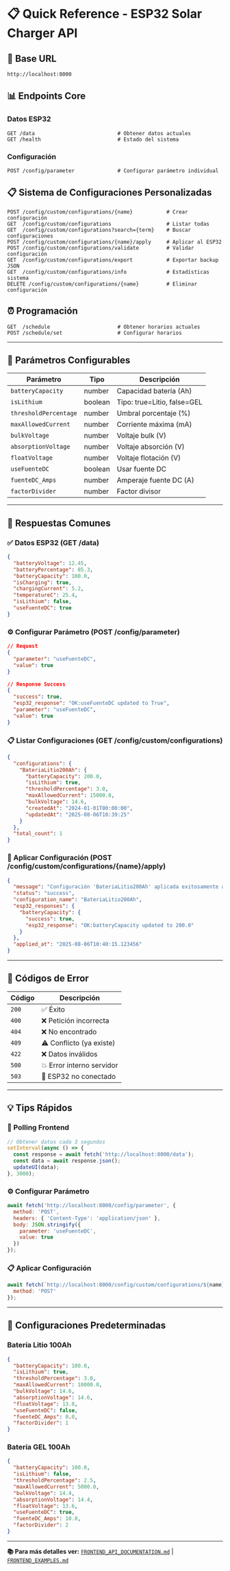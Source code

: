 # 📋 Quick Reference - ESP32 Solar Charger API

## 🚀 Base URL
```
http://localhost:8000
```

## 📊 Endpoints Core

### Datos ESP32
```http
GET /data                           # Obtener datos actuales
GET /health                         # Estado del sistema
```

### Configuración
```http
POST /config/parameter              # Configurar parámetro individual
```

## 📋 Sistema de Configuraciones Personalizadas

```http
POST /config/custom/configurations/{name}           # Crear configuración
GET  /config/custom/configurations                  # Listar todas
GET  /config/custom/configurations?search={term}    # Buscar configuraciones
POST /config/custom/configurations/{name}/apply     # Aplicar al ESP32
POST /config/custom/configurations/validate         # Validar configuración
GET  /config/custom/configurations/export           # Exportar backup JSON
GET  /config/custom/configurations/info             # Estadísticas sistema
DELETE /config/custom/configurations/{name}         # Eliminar configuración
```

## ⏰ Programación
```http
GET  /schedule                      # Obtener horarios actuales
POST /schedule/set                  # Configurar horarios
```

---

## 🔋 Parámetros Configurables

| Parámetro | Tipo | Descripción |
|-----------|------|-------------|
| `batteryCapacity` | number | Capacidad batería (Ah) |
| `isLithium` | boolean | Tipo: true=Litio, false=GEL |
| `thresholdPercentage` | number | Umbral porcentaje (%) |
| `maxAllowedCurrent` | number | Corriente máxima (mA) |
| `bulkVoltage` | number | Voltaje bulk (V) |
| `absorptionVoltage` | number | Voltaje absorción (V) |
| `floatVoltage` | number | Voltaje flotación (V) |
| `useFuenteDC` | boolean | Usar fuente DC |
| `fuenteDC_Amps` | number | Amperaje fuente DC (A) |
| `factorDivider` | number | Factor divisor |

---

## 📱 Respuestas Comunes

### ✅ Datos ESP32 (GET /data)
```json
{
  "batteryVoltage": 12.45,
  "batteryPercentage": 85.3,
  "batteryCapacity": 100.0,
  "isCharging": true,
  "chargingCurrent": 5.2,
  "temperatureC": 25.4,
  "isLithium": false,
  "useFuenteDC": true
}
```

### ⚙️ Configurar Parámetro (POST /config/parameter)
```json
// Request
{
  "parameter": "useFuenteDC",
  "value": true
}

// Response Success
{
  "success": true,
  "esp32_response": "OK:useFuenteDC updated to True",
  "parameter": "useFuenteDC",
  "value": true
}
```

### 📋 Listar Configuraciones (GET /config/custom/configurations)
```json
{
  "configurations": {
    "BateriaLitio200Ah": {
      "batteryCapacity": 200.0,
      "isLithium": true,
      "thresholdPercentage": 3.0,
      "maxAllowedCurrent": 15000.0,
      "bulkVoltage": 14.6,
      "createdAt": "2024-01-01T00:00:00",
      "updatedAt": "2025-08-06T10:39:25"
    }
  },
  "total_count": 1
}
```

### 🚀 Aplicar Configuración (POST /config/custom/configurations/{name}/apply)
```json
{
  "message": "Configuración 'BateriaLitio200Ah' aplicada exitosamente al ESP32",
  "status": "success",
  "configuration_name": "BateriaLitio200Ah",
  "esp32_responses": {
    "batteryCapacity": {
      "success": true,
      "esp32_response": "OK:batteryCapacity updated to 200.0"
    }
  },
  "applied_at": "2025-08-06T10:40:15.123456"
}
```

---

## 🚨 Códigos de Error

| Código | Descripción |
|--------|-------------|
| `200` | ✅ Éxito |
| `400` | ❌ Petición incorrecta |
| `404` | ❌ No encontrado |
| `409` | ⚠️ Conflicto (ya existe) |
| `422` | ❌ Datos inválidos |
| `500` | 💥 Error interno servidor |
| `503` | 🔌 ESP32 no conectado |

---

## 💡 Tips Rápidos

### 🔄 Polling Frontend
```javascript
// Obtener datos cada 3 segundos
setInterval(async () => {
  const response = await fetch('http://localhost:8000/data');
  const data = await response.json();
  updateUI(data);
}, 3000);
```

### ⚙️ Configurar Parámetro
```javascript
await fetch('http://localhost:8000/config/parameter', {
  method: 'POST',
  headers: { 'Content-Type': 'application/json' },
  body: JSON.stringify({
    parameter: 'useFuenteDC',
    value: true
  })
});
```

### 📋 Aplicar Configuración
```javascript
await fetch(`http://localhost:8000/config/custom/configurations/${name}/apply`, {
  method: 'POST'
});
```

---

## 🔋 Configuraciones Predeterminadas

### Batería Litio 100Ah
```json
{
  "batteryCapacity": 100.0,
  "isLithium": true,
  "thresholdPercentage": 3.0,
  "maxAllowedCurrent": 10000.0,
  "bulkVoltage": 14.6,
  "absorptionVoltage": 14.6,
  "floatVoltage": 13.8,
  "useFuenteDC": false,
  "fuenteDC_Amps": 0.0,
  "factorDivider": 1
}
```

### Batería GEL 100Ah
```json
{
  "batteryCapacity": 100.0,
  "isLithium": false,
  "thresholdPercentage": 2.5,
  "maxAllowedCurrent": 5000.0,
  "bulkVoltage": 14.4,
  "absorptionVoltage": 14.4,
  "floatVoltage": 13.6,
  "useFuenteDC": true,
  "fuenteDC_Amps": 10.0,
  "factorDivider": 2
}
```

---

**📚 Para más detalles ver:** [`FRONTEND_API_DOCUMENTATION.md`](./FRONTEND_API_DOCUMENTATION.md) | [`FRONTEND_EXAMPLES.md`](./FRONTEND_EXAMPLES.md)
